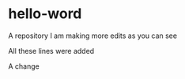 # hello-word
A repository
I am making more edits as you can see

All these lines were added

A change
